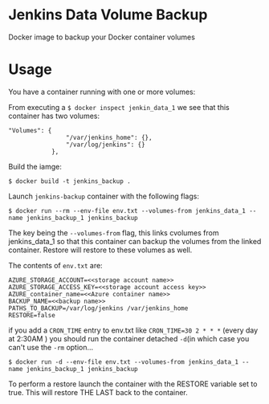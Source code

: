 
# Jenkins Data Volume Backup

Docker image to backup your Docker container volumes

# Usage

You have a container running with one or more volumes:

From executing a `$ docker inspect jenkin_data_1` we see that this container has two volumes:

```
"Volumes": {
                "/var/jenkins_home": {},
                "/var/log/jenkins": {}
            },
```

Build the iamge:

```
$ docker build -t jenkins_backup .
```

Launch `jenkins-backup` container with the following flags:

```
$ docker run --rm --env-file env.txt --volumes-from jenkins_data_1 --name jenkins_backup_1 jenkins_backup
```
The key being the `--volumes-from` flag, this links cvolumes from jenkins_data_1 so that this container can backup the volumes from the linked container. Restore will restore to these volumes as well.

The contents of `env.txt` are:

```
AZURE_STORAGE_ACCOUNT=<<storage account name>>
AZURE_STORAGE_ACCESS_KEY=<<storage account access key>>
AZURE_container_name=<<Azure container name>>
BACKUP_NAME=<<backup name>>
PATHS_TO_BACKUP=/var/log/jenkins /var/jenkins_home
RESTORE=false
```

if you add a `CRON_TIME` entry to env.txt like `CRON_TIME=30 2 * * *` (every day at 2:30AM ) you should run the container detached `-d`(in which case you can't use the `-rm` option...

```
$ docker run -d --env-file env.txt --volumes-from jenkins_data_1 --name jenkins_backup_1 jenkins_backup
```

To perform a restore launch the container with the RESTORE variable set to true. This will restore THE LAST back to the container.
